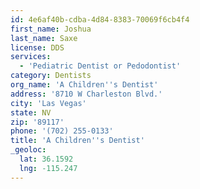 ```yaml
---
id: 4e6af40b-cdba-4d84-8383-70069f6cb4f4
first_name: Joshua
last_name: Saxe
license: DDS
services:
  - 'Pediatric Dentist or Pedodontist'
category: Dentists
org_name: 'A Children''s Dentist'
address: '8710 W Charleston Blvd.'
city: 'Las Vegas'
state: NV
zip: '89117'
phone: '(702) 255-0133'
title: 'A Children''s Dentist'
_geoloc:
  lat: 36.1592
  lng: -115.247
---
```

